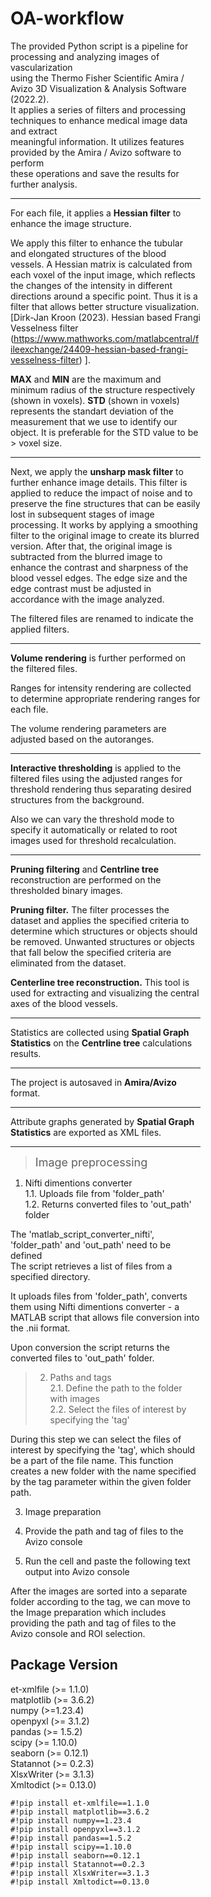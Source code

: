<div style="margin-left: 200px;">
  
# OA-workflow
The provided Python script is a pipeline for processing and analyzing images of vascularization  
using the Thermo Fisher Scientific Amira / Avizo 3D Visualization & Analysis Software (2022.2).  
It applies a series of filters and processing techniques to enhance medical image data and extract  
meaningful information. It utilizes features provided by the Amira / Avizo software to perform  
these operations and save the results for further analysis.

---
For each file, it applies a **Hessian filter** to enhance the image structure.  

We apply this filter to enhance the tubular and elongated structures of the blood vessels. A Hessian matrix is calculated from each voxel of the input image, which reflects the changes of the intensity in different directions around a specific point. 
Thus it is a filter that allows better structure visualization.
[Dirk-Jan Kroon (2023). Hessian based Frangi Vesselness filter (https://www.mathworks.com/matlabcentral/fileexchange/24409-hessian-based-frangi-vesselness-filter) ].  

**MAX** and **MIN** are the maximum and minimum radius of the structure respectively (shown in voxels). **STD** (shown in voxels) represents the standart deviation of the measurement that we use to identify our object. It is preferable for the STD value to be > voxel size.  

---
Next, we apply the **unsharp mask filter** to further enhance image details.
This filter is applied to reduce the impact of noise and to preserve the fine structures that can be easily lost in subsequent stages of image processing. It works by applying a smoothing filter to the original image to create its blurred version. After that, the original image is subtracted from the blurred image to enhance the contrast and sharpness of the blood vessel edges. The edge size and the edge contrast must be adjusted in accordance with the image analyzed.

The filtered files are renamed to indicate the applied filters.

---
**Volume rendering** is further performed on the filtered files.

Ranges for intensity rendering are collected to determine appropriate rendering ranges for each file.

The volume rendering parameters are adjusted based on the autoranges.  

---
**Interactive thresholding** is applied to the filtered files using the adjusted ranges for threshold rendering thus separating desired structures from the background.  

Also we can vary the threshold mode to specify it automatically or related to root images used for threshold recalculation.

---
**Pruning filtering** and **Centrline tree** reconstruction are performed on the thresholded binary images.

**Pruning filter.** The filter processes the dataset and applies the specified criteria to determine which structures or objects should be removed. 
Unwanted structures or objects that fall below the specified criteria are eliminated from the dataset.

**Centerline tree reconstruction.** This tool is used for extracting and visualizing the central axes of the blood vessels. 

---
Statistics are collected using **Spatial Graph Statistics** on the **Centrline tree** calculations results.

---
The project is autosaved in **Amira/Avizo** format.

---
Attribute graphs generated by **Spatial Graph Statistics** are exported as XML files.

---

><font size='4'>Image preprocessing</font>
1. Nifti dimentions converter  
  1.1. Uploads file from 'folder_path'  
  1.2. Returns converted files to 'out_path' folder

The 'matlab_script_converter_nifti', 'folder_path' and 'out_path' need to be defined  
The script retrieves a list of files from a specified directory. 

It uploads files from 'folder_path', converts them using Nifti dimentions converter - a MATLAB script that allows file conversion into the .nii format. 

Upon conversion the script returns the converted files to 'out_path' folder.


>2. Paths and tags  
  2.1. Define the path to the folder with images  
  2.2. Select the files of interest by specifying the 'tag'  


During this step we can select the files of interest by specifying the 'tag', which should be a part of the file name. This function creates a new folder with the name specified by the tag parameter within the given folder path.

3. Image preparation

1.   Provide the path and tag of files to the Avizo console
2.   Run the cell and paste the following text output into Avizo console



After the images are sorted into a separate folder according to the tag, we can move to the Image preparation  which includes providing the path and tag of files to the Avizo console and ROI selection.







Package                  Version
---------------------------------
et-xmlfile 	 (>= 1.1.0)  
matplotlib 	 (>= 3.6.2)  
numpy 		     (>=1.23.4)  
openpyxl 	   (>= 3.1.2)  
pandas  	    (>= 1.5.2)  
scipy 		     (>= 1.10.0)  
seaborn	     (>= 0.12.1)  
Statannot 	  (>= 0.2.3)  
XlsxWriter 	 (>= 3.1.3)  
Xmltodict 	  (>= 0.13.0)  
```
#!pip install et-xmlfile==1.1.0
#!pip install matplotlib==3.6.2
#!pip install numpy==1.23.4
#!pip install openpyxl==3.1.2
#!pip install pandas==1.5.2
#!pip install scipy==1.10.0
#!pip install seaborn==0.12.1
#!pip install Statannot==0.2.3
#!pip install XlsxWriter==3.1.3
#!pip install Xmltodict==0.13.0
```
</div>
